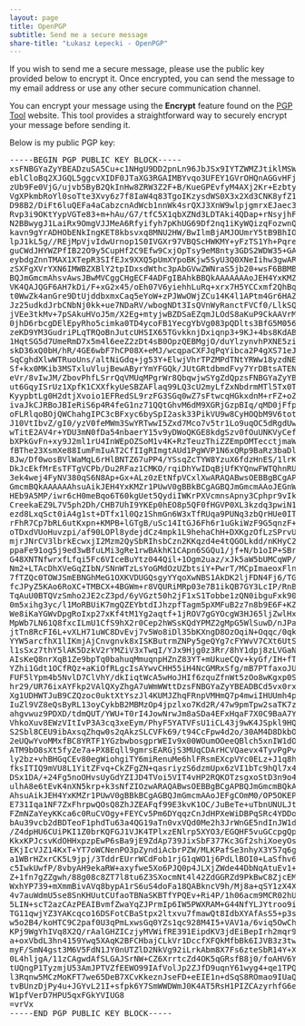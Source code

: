 ```yaml
---
layout: page
title: OpenPGP
subtitle: Send me a secure message
share-title: "Łukasz Łepecki - OpenPGP"
---
```

<p class="about-text">If you wish to send me a secure message, please use the public key provided below to encrypt it. Once encrypted, you can send the message to my email address or use any other secure communication channel.</p>
<p class="about-text">You can encrypt your message using the <strong>Encrypt</strong> feature found on the <a href="https://pgptool.org" target="_blank">PGP Tool</a> website. This tool provides a straightforward way to securely encrypt your message before sending it.</p>
<p class="about-text">Below is my public PGP key:</p>
<pre class="pgp-public-key-container">
-----BEGIN PGP PUBLIC KEY BLOCK-----
xsFNBGYaZyYBEADzuSA5Cu+c1NHgU9DD2pnLn96JbJSx9IYTZWMZJtiklMSWuRpP
eblCloBq2XJGQL5ggcvXIDF0JTaXG3RGAIMBYvqo3UFEY1GVrOHQnAGGvHFjLumz
zUb9Fe0VjG/ujvb5ByB2QkInHw8ZRW3Z2F+B/KueGPEvfyM4AXj2Kr+Ezbty2KfB
VgXPkmbRoYl0soTte3Xvy6z7f8IaW4q83TgoIKzysdWS0X3x2Xd3CNK8yfZ1uL7g
D98B2/DiFt6luQEFa4aCabzcnAdWcb1nnWk4srQXJ3XnW9wlpjgmrxEJaec3diPf
Rvp3i9OKtYypVGTe83+m+hAu/G7/tfC5X1qbXZNd3LDTAki4QDap+rNsyjhFJ/eH
N2BBwygJ1LaiRx9OmgVJJMeA6Rfyifyh7pKhUG69Df2nq1iKyWQizqFozwnQBvMl
kavn9gYrADHObENkIngKET8kbsvxq8MNU2HW/BwIlmBjAMJOUmrY5tB9BhIOJAy4
lpJ1kL5g//REjMpVjvIdwUrnop1S0IVGXr97VBQScHWKMY+yFzTS1Yh+Pqreb9d1
guCWdJHYWZPfIB22O9y5CupHf2C9Efw9CxjOpTsy9eM8nty3GDS2WDW35+GA/vDT
eybdgZnnTMAX1XTepR3SIfEJx9XXQ5pUmXYpoBKjw5SyU3Q0XNeIihw3gwARAQAB
zSXFgXVrYXN6IMWBZXBlY2tpIDxsdWthc3pAbGVwZWNraS5jb20+wsF6BBMBCgAk
BQJmGmcmAhsvAwsJBwMVCggCHgECF4ADFgIBAhkBBQkAAAAAAAoJEH4YxKMZr1PU
VK4QAJQGF6AH7kDi/F+xG2x45/oEh07V6yiehhLuRq+xrx7H5YCCxmf2QhBqjgXu
t0WwZk4anGre9DtUjddbxmxCaq5eYoW+zPJWwOWjZCu14K4l1APtm4Gr6HAZ4RRQ
Jz25udkdJrbCNbNj0kk+ue7NDaRV/wbogNDt3IsQVnWyRanctFVCf0/LlkSQbu+B
jVEe3tkMv+7pSAkuHVoJ5m/X2Eg+mtyjwBZDSaEZqmJLOdS8aKuP9CkAAVrMH4e1
0jhD6rbcgDElEpyRho5cimka0TD4ycoFB1YecgYbVg083pQDlts3BfG5M056561e
zeKD9YM3GudriPLqTRQoBnJutcUHSIX65TGvkknjDxiqnp3+9KJ+4bs8KdABPxnf
1HqtSG5d7UmeRmD7x5m4l6eeZ2zDt4sB0OpzQEBMgjO/duYlzynvhPXNE5ziO9My
skD36xQ0bH/hR/4GE6wbF7hCP08X+eMJ/wcqpaCXFJqPqYibca2P4gXS71eJT7t1
SqCghdXlwWTRuoUns/altNiGdq+jg53Y+ElwjVhrTPZMPdTNtYRWw18yzdNEWN9f
Sf+kx0MKib3MSTxluVlujBewAByrYmYFGQk/JUtGRtdbmdFvy7YrDBtsATENpCwc
eVr/8vIwJM/ZbovPhfLSrrQqVMUqMPgrWr8QbqwjwSYgZdQpzsFNBGYaZyYBEADd
ut6GqyISrUz1XpfK1CXXfkyUeSBZAFlaq99LQ3cU2myLfZxNbdrmMTl5Tx0T/yUt
KyypbtLg0H2dtjXvoio1EFRedSL9rzFG3SGq0wZ7sFtwcqHGkxdnM+rFZ+oZLyTB
ivaJkCJRBoJBIeRiS6p4R4feG1nz71QQtGhvM6dM9XGRjGzpBIq/qMD0jFfpqE8p
oFLRlqoBOjQWChahgIPC3cBFxyc6bySpI2ask33PikVU9w8CyHOQbM9V6totcBSG
J10VtIbvZ/gI0/yzV0feMWm3SwYRTwwI5Zxd7Mco7v5tr1Lo9uqOC5dRgdUw1EQ7
wTitE2AV4r+YDU3mN0fDa54nbaerY15v9yDWoQKGE8kdgSzv0fOuUNKVyCefA2zM
bXPkGvFn+xy9J2ml1rU4InWEpOZSoM1v4K+RzTeuzThiZZEmpOMTecctjmaWXeeb
fBThe23XsmXe88IumFmIuAT2CfIIgRImgtAUd1PgWVP1N6xQRp9BaRz3baDlG0Wi
8Jw/Df0wosBVlWaMqL6rHlBNTZ67uPP4/YSsqZcTYW8YzuX6fdzHnES/1lrKsIjq
DkJcEkfMrEsTFTgVCPb/Du2RFaz1CMKO/rqiDhYwIDqBjUfKYQnwFWTQhnRU7nsQ
3ek4wej4FyNV380qS6N8Ap+Gx+ALz0zEtNfpVCxlXwARAQABwsOEBBgBCgAPBQJm
GmcmBQkAAAAAAhsuAikJEH4YxKMZr1PUwV0gBBkBCgAGBQJmGmcmAAoJEGnW0pHD
HEb9A5MP/iwr6cH0meBqo6T60kgUet5QydiIWKrPXVcmnsApny3Cphpr9vIkXCbo
CreekaEZ9L7V5ph2Dh/CHB7UhI9YKEp0hEO8p5QF0fHGVP0XL3kzdq3pwiN1/T0A
ezd8LxqSct0iA4g1st+DTfx1l0Qz1ShmGn6W3xTfRUqa9PUNq3zbQrHUe0ITRtdH
rFhR7Cp7bRL6utKxpn+KMPB+lGTgB/uSc14ItGJ6Fh6r1uGkiWzF9G5qnzF+D2xG
oTDxdVUoHuvzpi/af90LOPl8ydejdCz4mpk1L9hehaChH+DXKgzOfLzSPrvUPCey
mjrJNrCV3lbrkEcwxjI2Mzm2QySbRIhsbCzn2KKqzd4e4tQGOLkdd/nKHyC2Pnkj
ppaFe91og5j9ed3wBfuLMi3gRe1rwBAkhK1CApn6SGQu1/jf+N/b1oIP+SBrG8WG
G48XNTNfwrxfLfqi5Fc6VIceBuYtz044Qil+1Ogm2uaz/xJk5aW5bUMCqWP/HaOr
Nm2+LTAcDhXVeGqZIbN/SNnWTzLsYoGMdOzUZbtsiY+PwrT/MCpImaeoxFln7vNh
7fTZQc0TOWJSmEBNGhMeG1OXKVDUGQsgyYYqoXwNBS1AkDK2ljFDN4Fj6/TGzLlp
fcJPyZ5KAo6RoXC+TMBCX+4BGWm+r8VQURiMRp03e7B1ikQB7GY3LcIP/RnBDae5
TqAuU0BTQVzSmho2JE2cZ3pd/6yVGzt50h2jF1xS1Tobbe1zQN0ibguFxk90i7PG
0m5xihg3yc/l1MoRBUiK7mgQZEYbtdIJhzpfTagm5pXMFuB2z7n8b9E6F+KZ0+4M
We8iKaYGWvDpgRoIxp27xKf4tM1Yg2aqtf+1jROV7gGYOcgW3HJ65ljZwlHxrLKd
MpWb7LN61Q8fxcILmU1CfS9hX2r0Cep2hWSsKQdYPMZ2gMpG5WlSuwD/nJPajek9
jtTn8RcFI6L+vXLH71uWC8DvEvj7v5Wo8iDl35bKXngD8OzOqiN+Oqqc/0qkTf0I
YYW5arcfhX1lIKmjAjCnvgnvk8xISKButrmZNPy5geQYg7cFYWvV7CXt6UtSI6Yl
l1sSxz7thY5lAK5DzkV2rYMZiV3xTwqI/YJx9Hjg0z3Rr/8hY1dpj8zLVGaNfx9Q
AIsKeQ8nrXqB1Ze9bpTq0bahuqMmuqnpHZnZ83YT+mUkueCQv+kyGf/IH+fTSyio
YZhi1Gdt1OCfRQz+aKiOfRLgcIsAYwvCHH55iH4NcGMRxSfg/mB7PTfaxoJUqA38
FUF5lYpm4b5NvlD7ClVhY/dkIiqtWcA5wHoJHIf6zquZfnWt5zOo8wKgxp0S4EXq
hr29/UR76ixAYFkp2VAlQXyZhgA7uWmWWttDzsFNBGYaZyYBEADBCd5vx0rxKDRr
Xg1UDHWTJuB9CZQzoc0uktXtYszJl4KUMJZhqFRnpVMHmQ7p4mwiIHUUmh4pHlAb
IuZl9VZ8eQsByRL13oyCykbB2MBMzOp4jpzlxo7Kd2R/47w9pmTpw2saTK7z2uv2
ahgvwuz9PDXD/tdmQUT/YWU+T0rI4JowNrwJm8aSDa4EFxHqaF7X0C9BaA7YoS6W
VhkoXuv8EWzVItIvP3A3cq3xeEym/PhyF5YATVFsU1iCL43j9wK4JSpkl9HQ6xzS
S2Sbl8CEU9ibAxsqZhqw0s2qAkzSLCVFk69/t94CcFpw4d2o/30AM4D8DkbOTs9Q
2eUQwYvoMMxfBC8YRTF1YGzbwbosgprWEIv9x00WOumOOeeQBlch5xnIW1dOXWiA
ATM9bO8sXt5fyZe7a+PX8Eqll9gmrsEARGjS3MUqCDArHCVQaevx4TyvPgPvJrJ2
ly2bz+vhBHGqCEv80egWiohgiTY6miRenuMe6hlFRsmEXcpVYc0ELz+J1q8hkmH6
fksITIQ9mVU8L1YitZFvq+CkZFgZN+qasriyzS6dzmUpx6zVI1bTc9hQl7x4/G/+
DSx1DA/+24Fg5noOHvsUyGdYZIJD4TVoi5VIT4vHP2RQKOTzsgxoStD3n9o4SDMH
ulhA8e6tEvK4nXN5krp+k3sNfZIOzwARAQABwsOEBBgBCgAPBQJmGmcmBQkAAAAA
AhsuAikJEH4YxKMZr1PUwV0gBBkBCgAGBQJmGmcmAAoJEFgCOmM0/OP5OKEP/2KG
E731Iqa1NF7ZxFhrpwQOsQ8ZhJZEAFqf99E3kvK1OC/JuBeTe+uTbnUNULJtjDVR
FZmNZaYeyKKca6c0RuCVOgy+FEYCv5Pm6DYqqzCnJdHPXeWiDBPqSRc4YDDollgI
bAu39vcb2dBDTeoF1phdTu63a4QG19aTn0vxVQd0Me2h3JrWnGE5ndInJW1d72H1
/Z4dpHU6CUiPKI1Z0brKQFGJ1VJK4TPlxzENlrp5XYO3/EGQHF5vuGCcpgQp890k
KkxKPJcsvKdOHHxpzpEwP6sBa9jE9ZdAp739JixSbF377Kc3Gf2shiXoeyOsXT49
EKjIcVJZ14KxT+YT7oWCNenPO3pZyndiAcbrPZW/MLKPafSe3nhyX3Y57q6gL+ZP
a1WBrHZxrCK5L9jpj/3TddrEUrrWCdFob1rjG1qWO1j6PdLlBOI0+LaSfhv6O19A
c5IwkUwfP/8vbyAH9ekaRW+axyfwe5Xo6PJQ0p4JLXjZWde44DbNqAtuEv1+A2sM
Z+1fn7gZZgwh/88g08c8ZT7l8tu6Z3SXocmNt4l42ZdGGRZd9PkBwC8ZjcEMHH++
WxhYP739+mXmmBivAVq8bypA1rS6uS4doFa18QABkncV9h/Mj8a+qSY1zX4XWW62
4v7auWdmU5se8SnKHUutCUfaoTBNaSKBTfYPQEv+Ri4P/1h06acm9MCR02hU2//U
5LIN+scT2azCAzPEAIBvmfZwaYqZJPrmIp6IW5PWXRAM+G44NfYLJYtroo9iylXQ
TG11qwjYZ3YAKcqco16DSFotCBaStpx2ltxvu7fmawQt8IdbXYAfAsS5+p3sU2NG
w5o2B4/koHTC9C2paf0U3qPmLxwsGq0YZs1qc928M4I5+VAV1a/6viq5OwChP47t
KPj9WgYhIVq8X2Q/rAalGHZICzjyMVWifRE391EipdKV3jdEiBepIrh2mqr9R0l5
a+oxVbdL3hn4159Ywq5XAqK2BFCHbajCLkVr1DccfXFQkMfbBk6IJVB3z3twvn1k
myF/SmN4gst3M6V5FdN1JY0nUTZlD2NkVg92iLrkAbm8X7Fs6zteSbR14Y+XyyV7
0L4hljgA/11zCAgwdAfSLGAJSrNW+CZ6XrrtcZd4OK5qGRsfB8j0/foAHV6YBo5L
tUQngP1TyzmjU53AmJPTVZfEEWO99IAfVolJp2ZJfD9uqnY61wyg4+qe1TPQnuX+
l3Rqnw5MCzMoKFT7we65DeB7XCvKkeznJseFD+eEIE1n+dSqS8ROmao9IUaQejIi
tvBUnzDjPy4u+JGYvL21I+sfpk6Y7SmWWDWmJ0K4AT5RsH1PIZCAzyrhfG6e5xpf
W1pfVerD7HPU5qxFGkYVIUG8
=vrVx
-----END PGP PUBLIC KEY BLOCK-----
</pre>